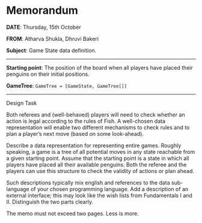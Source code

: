 # Memorandum

**DATE**: Thursday, 15th October

**FROM**: Atharva Shukla, Dhruvi Bakeri

**Subject**: Game State data definition.

---

**Starting point**: The position of the board when all players have placed their penguins on their initial positions.

**GameTree**: `GameTree = [GameState, GameTree[]]`

---

Design Task

Both referees and (well-behaved) players will need to check whether an action is legal according to the rules of Fish. A well-chosen data representation will enable two different mechanisms to check rules and to plan a player’s next move (based on some look-ahead).

Describe a data representation for representing entire games. Roughly speaking, a game is a tree of all potential moves in any state reachable from a given starting point. Assume that the starting point is a state in which all players have placed all their available penguins. Both the referee and the players can use this structure to check the validity of actions or plan ahead.

Such descriptions typically mix english and references to the data sub-language of your chosen programming language. Add a description of an external interface; this may look like the wish lists from Fundamentals I and II. Distinguish the two parts clearly.

The memo must not exceed two pages. Less is more.
